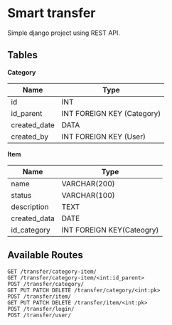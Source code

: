 # Smart transfer
Simple django project using REST API.


## Tables
**Category**

| Name         | Type                       |
|--------------|----------------------------|
| id           | INT                        |
| id_parent    | INT FOREIGN KEY (Category) |
| created_date | DATA                       |
| created_by   | INT FOREIGN KEY (User)     |

**Item**

| Name         | Type                      |
|--------------|---------------------------|
| name         | VARCHAR(200)              |
| status       | VARCHAR(100)              |
| description  | TEXT                      |
| created_data | DATE                      |
| id_category  | INT FOREIGN KEY(Cateogry) |

## Available Routes
    GET /transfer/category-item/
    GET /transfer/category-item/<int:id_parent>
    POST /transfer/category/
    GET PUT PATCH DELETE /transfer/category/<int:pk>
    POST /transfer/item/
    GET PUT PATCH DELETE /transfer/item/<int:pk>
    POST /transfer/login/
    POST /transfer/user/